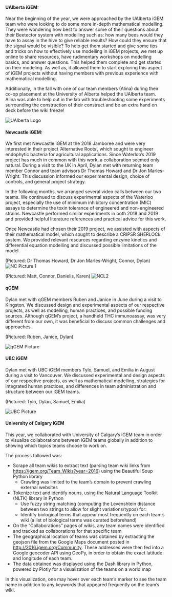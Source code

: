 #### UAlberta iGEM:

Near the beginning of the year, we were approached by the UAlberta iGEM team who were looking to do some more in-depth mathematical modelling.  They were wondering how best to answer some of their questions about their Beetector system with modelling such as: how many bees would they have to assay in the hive to give reliable results?  How could they ensure that the signal would be visible?  To help get them started and give some tips and tricks on how to effectively use modelling in iGEM projects, we met up online to share resources, have rudimentary workshops on modelling basics, and answer questions.  This helped them complete and get started on their modeling.  As well as, it allowed them to start exploring this aspect of iGEM projects without having members with previous experience with mathematical modelling.

Additionally, in the fall with one of our team members (Alina) during their co-op placement at the University of Alberta helped the UAlberta team.  Alina was able to help out in the lab with troubleshooting some experiments surrounding the construction of their construct and be an extra hand on deck before the wiki freeze!

![UAlberta Logo](https://2019.igem.org/wiki/images/1/12/T--Waterloo--UAlbertaCollabLogo.png)

#### Newcastle iGEM:

We first met Newcastle iGEM at the 2018 Jamboree and were very interested in their project ‘Alternative Roots’, which sought to engineer endophytic bacteria for agricultural applications. Since Waterloo’s 2019 project has much in common with this work, a collaboration seemed only natural. During a visit to the UK in April, Dylan met with returning team member Connor and team advisors Dr Thomas Howard and Dr Jon Marles-Wright. This discussion informed our experimental design, choice of controls, and general project strategy. 

In the following months, we arranged several video calls between our two teams. We continued to discuss experimental aspects of the Waterloo project, especially the use of minimum inhibitory concentration (MIC) assays to determine the toxin tolerance of engineered and non-engineered strains. Newcastle performed similar experiments in both 2018 and 2019 and provided helpful literature references and practical advice for this work.

Once Newcastle had chosen their 2019 project, we assisted with aspects of their mathematical model, which sought to describe a CRIPSR SHERLOCk system. We provided relevant resources regarding enzyme kinetics and differential equation modelling and discussed possible limitations of the model.

(Pictured: Dr Thomas Howard, Dr Jon Marles-Wright, Connor, Dylan)
![NC Picture 1](https://2019.igem.org/wiki/images/8/88/T--Waterloo--NCL1.jpg)

(Pictured: Matt, Connor, Danielis, Karen)
![NCL2](https://2019.igem.org/wiki/images/e/e3/T--Waterloo--NCL2.jpg)

#### qGEM

Dylan met with qGEM members Ruben and Janice in June during a visit to Kingston. We discussed design and experimental aspects of our respective projects, as well as modelling, human practices, and possible funding sources. Although qGEM’s project, a handheld THC immunoassay, was very different from our own, it was beneficial to discuss common challenges and approaches.

(Pictured: Ruben, Janice, Dylan)

![qGEM Picture](https://2019.igem.org/wiki/images/8/8c/T--Waterloo--qGEMCollabs.jpg)

#### UBC iGEM

Dylan met with UBC iGEM members Tylo, Samuel, and Emilia in August during a visit to Vancouver. We discussed experimental and design aspects of our respective projects, as well as mathematical modelling, strategies for integrated human practices, and differences in team administration and structure between our iGEM teams.

(Pictured: Tylo, Dylan, Samuel, Emilia)

![UBC Picture](https://2019.igem.org/wiki/images/8/8d/T--Waterloo--UBCCollabs.jpeg)


#### University of Calgary iGEM

This year, we collaborated with University of Calgary’s iGEM team in order to visualize collaborations between iGEM teams globally in addition to showing which topics teams choose to work on.

The process followed was:
* Scrape all team wikis to extract text (parsing team wiki links from https://igem.org/Team_Wikis?year=2016) using the Beautiful Soup Python library
  * Crawling was limited to the team’s domain to prevent crawling external websites
* Tokenize text and identify nouns, using the Natural Language Toolkit (NLTK) library in Python
  * Use fuzzy string matching (computing the Levenshtein distance between two strings to allow for slight variations/typos) for:
  * Identify biological terms that appear most frequently on each team’s wiki (a list of biological terms was curated beforehand)
* On the “Collaborations” pages of wikis, any team names were identified and tracked as collaborations for that specific team
* The geographical location of teams was obtained by extracting the geojson file from the Google Maps document posted in http://2016.igem.org/Community. These addresses were then fed into a Google geocoder API using GeoPy, in order to obtain the exact latitude and longitude of each team.
* The data obtained was displayed using the Dash library in Python, powered by Plotly for a visualization of the teams on a world map

In this visualization, one may hover over each team’s marker to see the team name in addition to any keywords that appeared frequently on the team’s wiki.


